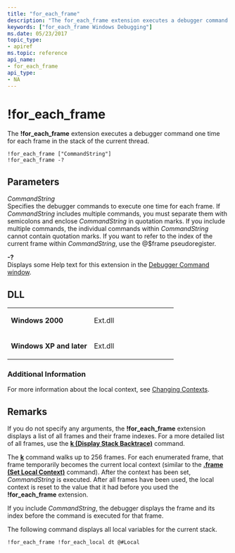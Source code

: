 ```yaml
---
title: "for_each_frame"
description: "The for_each_frame extension executes a debugger command one time for each frame in the stack of the current thread."
keywords: ["for_each_frame Windows Debugging"]
ms.date: 05/23/2017
topic_type:
- apiref
ms.topic: reference
api_name:
- for_each_frame
api_type:
- NA
---
```


# !for\_each\_frame


The **!for\_each\_frame** extension executes a debugger command one time for each frame in the stack of the current thread.

```dbgcmd
!for_each_frame ["CommandString"] 
!for_each_frame -?
```

## <span id="ddk__for_each_frame_dbg"></span><span id="DDK__FOR_EACH_FRAME_DBG"></span>Parameters


<span id="_______CommandString______"></span><span id="_______commandstring______"></span><span id="_______COMMANDSTRING______"></span> *CommandString*   
Specifies the debugger commands to execute one time for each frame. If *CommandString* includes multiple commands, you must separate them with semicolons and enclose *CommandString* in quotation marks. If you include multiple commands, the individual commands within *CommandString* cannot contain quotation marks. If you want to refer to the index of the current frame within *CommandString*, use the @$frame pseudoregister.

<span id="_______-_______"></span> **-?**   
Displays some Help text for this extension in the [Debugger Command window](../debugger/debugger-command-window.md).

## DLL

<table>
<colgroup>
<col width="50%" />
<col width="50%" />
</colgroup>
<tbody>
<tr class="odd">
<td align="left"><p><strong>Windows 2000</strong></p></td>
<td align="left"><p>Ext.dll</p></td>
</tr>
<tr class="even">
<td align="left"><p><strong>Windows XP and later</strong></p></td>
<td align="left"><p>Ext.dll</p></td>
</tr>
</tbody>
</table>

 

### Additional Information

For more information about the local context, see [Changing Contexts](../debugger/changing-contexts.md).

## Remarks

If you do not specify any arguments, the **!for\_each\_frame** extension displays a list of all frames and their frame indexes. For a more detailed list of all frames, use the [**k (Display Stack Backtrace)**](k--kb--kc--kd--kp--kp--kv--display-stack-backtrace-.md) command.

The [**k**](k--kb--kc--kd--kp--kp--kv--display-stack-backtrace-.md) command walks up to 256 frames. For each enumerated frame, that frame temporarily becomes the current local context (similar to the [**.frame (Set Local Context)**](-frame--set-local-context-.md) command). After the context has been set, *CommandString* is executed. After all frames have been used, the local context is reset to the value that it had before you used the **!for\_each\_frame** extension.

If you include *CommandString*, the debugger displays the frame and its index before the command is executed for that frame.

The following command displays all local variables for the current stack.

```dbgcmd
!for_each_frame !for_each_local dt @#Local
```

 

 






